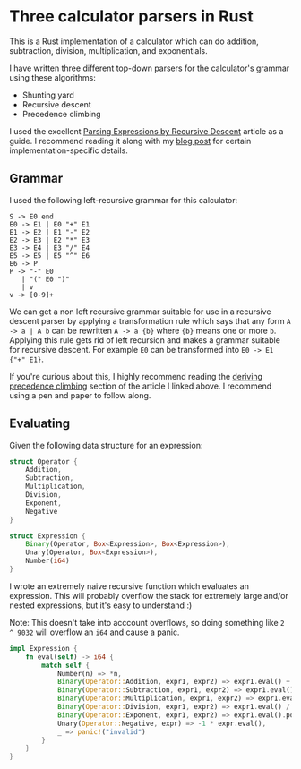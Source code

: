 # Three calculator parsers in Rust

This is a Rust implementation of a calculator which can do addition, subtraction, division, multiplication, and exponentials.

I have written three different top-down parsers for the calculator's grammar using these algorithms:

- Shunting yard
- Recursive descent
- Precedence climbing

I used the excellent [Parsing Expressions by Recursive Descent](https://www.engr.mun.ca/~theo/Misc/exp_parsing.htm) article as a guide. I recommend reading it along with my [blog post](https://petermalmgren.com/three-rust-parsers/) for certain implementation-specific details.

## Grammar

I used the following left-recursive grammar for this calculator:

```
S -> E0 end
E0 -> E1 | E0 "+" E1
E1 -> E2 | E1 "-" E2
E2 -> E3 | E2 "*" E3
E3 -> E4 | E3 "/" E4
E5 -> E5 | E5 "^" E6
E6 -> P
P -> "-" E0
   | "(" E0 ")"
   | v
v -> [0-9]+
```

We can get a non left recursive grammar suitable for use in a recursive descent parser by applying a transformation rule which says that any form `A -> a | A b` can be rewritten `A -> a {b}` where `{b}` means one or more `b`. Applying this rule gets rid of left recursion and makes a grammar suitable for recursive descent. For example `E0` can be transformed into `E0 -> E1 {"+" E1}`.

If you're curious about this, I highly recommend reading the [deriving precedence climbing](https://www.engr.mun.ca/~theo/Misc/exp_parsing.htm#more_climbing) section of the article I linked above. I recommend using a pen and paper to follow along.

## Evaluating

Given the following data structure for an expression:

```rust
struct Operator {
    Addition,
    Subtraction,
    Multiplication,
    Division,
    Exponent,
    Negative
}

struct Expression {
    Binary(Operator, Box<Expression>, Box<Expression>),
    Unary(Operator, Box<Expression>),
    Number(i64)
}
```

I wrote an extremely naive recursive function which evaluates an expression. This will probably overflow the stack for extremely large and/or nested expressions, but it's easy to understand :)

Note: This doesn't take into acccount overflows, so doing something like `2 ^ 9032` will overflow an `i64` and cause a panic.

```rust
impl Expression {
    fn eval(self) -> i64 {
        match self {
            Number(n) => *n,
            Binary(Operator::Addition, expr1, expr2) => expr1.eval() + expr2.eval(),
            Binary(Operator::Subtraction, expr1, expr2) => expr1.eval() - expr2.eval(),
            Binary(Operator::Multiplication, expr1, expr2) => expr1.eval() * expr2.eval(),
            Binary(Operator::Division, expr1, expr2) => expr1.eval() / expr2.eval(),
            Binary(Operator::Exponent, expr1, expr2) => expr1.eval().pow(expr2.eval() as u32),
            Unary(Operator::Negative, expr) => -1 * expr.eval(),
            _ => panic!("invalid")
        }
    }
}
```

